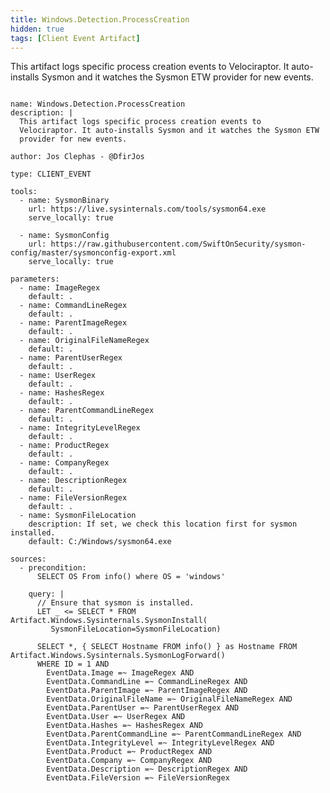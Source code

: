 ```yaml
---
title: Windows.Detection.ProcessCreation
hidden: true
tags: [Client Event Artifact]
---
```


This artifact logs specific process creation events to
Velociraptor. It auto-installs Sysmon and it watches the Sysmon ETW
provider for new events.


<pre><code class="language-yaml">
name: Windows.Detection.ProcessCreation
description: |
  This artifact logs specific process creation events to
  Velociraptor. It auto-installs Sysmon and it watches the Sysmon ETW
  provider for new events.

author: Jos Clephas - @DfirJos

type: CLIENT_EVENT

tools:
  - name: SysmonBinary
    url: https://live.sysinternals.com/tools/sysmon64.exe
    serve_locally: true

  - name: SysmonConfig
    url: https://raw.githubusercontent.com/SwiftOnSecurity/sysmon-config/master/sysmonconfig-export.xml
    serve_locally: true

parameters:
  - name: ImageRegex
    default: .
  - name: CommandLineRegex
    default: .
  - name: ParentImageRegex
    default: .
  - name: OriginalFileNameRegex
    default: .
  - name: ParentUserRegex
    default: .
  - name: UserRegex
    default: .
  - name: HashesRegex
    default: .
  - name: ParentCommandLineRegex
    default: .
  - name: IntegrityLevelRegex
    default: .
  - name: ProductRegex
    default: .
  - name: CompanyRegex
    default: .
  - name: DescriptionRegex
    default: .
  - name: FileVersionRegex
    default: .
  - name: SysmonFileLocation
    description: If set, we check this location first for sysmon installed.
    default: C:/Windows/sysmon64.exe

sources:
  - precondition:
      SELECT OS From info() where OS = 'windows'

    query: |
      // Ensure that sysmon is installed.
      LET _ &lt;= SELECT * FROM Artifact.Windows.Sysinternals.SysmonInstall(
         SysmonFileLocation=SysmonFileLocation)

      SELECT *, { SELECT Hostname FROM info() } as Hostname FROM Artifact.Windows.Sysinternals.SysmonLogForward()
      WHERE ID = 1 AND
        EventData.Image =~ ImageRegex AND
        EventData.CommandLine =~ CommandLineRegex AND
        EventData.ParentImage =~ ParentImageRegex AND
        EventData.OriginalFileName =~ OriginalFileNameRegex AND
        EventData.ParentUser =~ ParentUserRegex AND
        EventData.User =~ UserRegex AND
        EventData.Hashes =~ HashesRegex AND
        EventData.ParentCommandLine =~ ParentCommandLineRegex AND
        EventData.IntegrityLevel =~ IntegrityLevelRegex AND
        EventData.Product =~ ProductRegex AND
        EventData.Company =~ CompanyRegex AND
        EventData.Description =~ DescriptionRegex AND
        EventData.FileVersion =~ FileVersionRegex

</code></pre>

